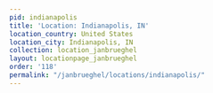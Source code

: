 ```yaml
---
pid: indianapolis
title: 'Location: Indianapolis, IN'
location_country: United States
location_city: Indianapolis, IN
collection: location_janbrueghel
layout: locationpage_janbrueghel
order: '118'
permalink: "/janbrueghel/locations/indianapolis/"
---
```

